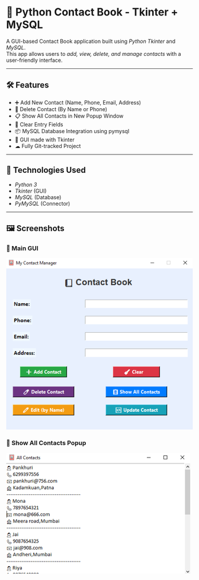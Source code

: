 # 📒 Python Contact Book - Tkinter + MySQL

A GUI-based Contact Book application built using *Python Tkinter* and *MySQL*.  
This app allows users to *add, view, delete, and manage contacts* with a user-friendly interface.

---

## 🛠 Features

- ➕ Add New Contact (Name, Phone, Email, Address)
- 🧨 Delete Contact (By Name or Phone)
- 📋 Show All Contacts in New Popup Window
- 🧹 Clear Entry Fields
- 📦 MySQL Database Integration using pymysql
- 🎨 GUI made with Tkinter
- ☁ Fully Git-tracked Project

---

## 📌 Technologies Used

- *Python 3*
- *Tkinter* (GUI)
- *MySQL* (Database)
- *PyMySQL* (Connector)

---

## 🖼 Screenshots

### 🔹 Main GUI
![Main GUI](GUI_preview.png)
### 🔹 Show All Contacts Popup
![Popup](show_contacts-preview.png)

